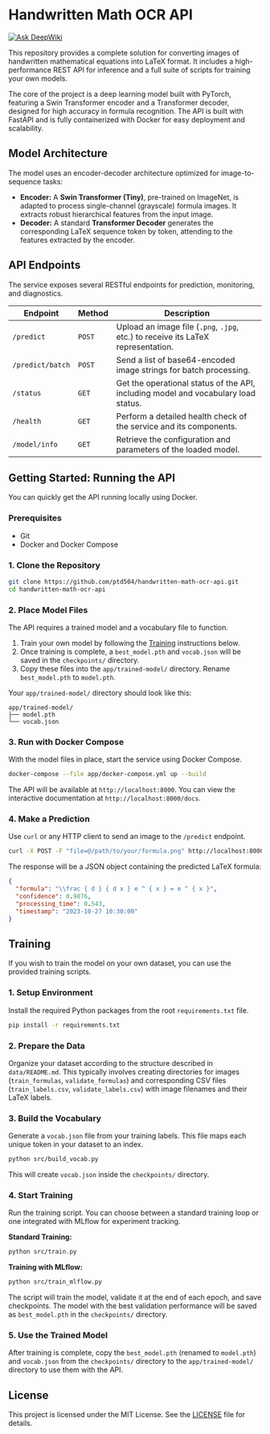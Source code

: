 # Handwritten Math OCR API
[![Ask DeepWiki](https://devin.ai/assets/askdeepwiki.png)](https://deepwiki.com/PTD504/handwritten-math-ocr-api)

This repository provides a complete solution for converting images of handwritten mathematical equations into LaTeX format. It includes a high-performance REST API for inference and a full suite of scripts for training your own models.

The core of the project is a deep learning model built with PyTorch, featuring a Swin Transformer encoder and a Transformer decoder, designed for high accuracy in formula recognition. The API is built with FastAPI and is fully containerized with Docker for easy deployment and scalability.

## Model Architecture

The model uses an encoder-decoder architecture optimized for image-to-sequence tasks:

*   **Encoder:** A **Swin Transformer (Tiny)**, pre-trained on ImageNet, is adapted to process single-channel (grayscale) formula images. It extracts robust hierarchical features from the input image.
*   **Decoder:** A standard **Transformer Decoder** generates the corresponding LaTeX sequence token by token, attending to the features extracted by the encoder.

## API Endpoints

The service exposes several RESTful endpoints for prediction, monitoring, and diagnostics.

| Endpoint           | Method | Description                                                                         |
|--------------------|--------|-------------------------------------------------------------------------------------|
| `/predict`         | `POST` | Upload an image file (`.png`, `.jpg`, etc.) to receive its LaTeX representation.    |
| `/predict/batch`   | `POST` | Send a list of base64-encoded image strings for batch processing.                   |
| `/status`          | `GET`  | Get the operational status of the API, including model and vocabulary load status.  |
| `/health`          | `GET`  | Perform a detailed health check of the service and its components.                  |
| `/model/info`      | `GET`  | Retrieve the configuration and parameters of the loaded model.                      |

## Getting Started: Running the API

You can quickly get the API running locally using Docker.

### Prerequisites

*   Git
*   Docker and Docker Compose

### 1. Clone the Repository

```bash
git clone https://github.com/ptd504/handwritten-math-ocr-api.git
cd handwritten-math-ocr-api
```

### 2. Place Model Files

The API requires a trained model and a vocabulary file to function.

1.  Train your own model by following the [Training](#training) instructions below.
2.  Once training is complete, a `best_model.pth` and `vocab.json` will be saved in the `checkpoints/` directory.
3.  Copy these files into the `app/trained-model/` directory. Rename `best_model.pth` to `model.pth`.

Your `app/trained-model/` directory should look like this:

```
app/trained-model/
├── model.pth
└── vocab.json
```

### 3. Run with Docker Compose

With the model files in place, start the service using Docker Compose.

```bash
docker-compose --file app/docker-compose.yml up --build
```

The API will be available at `http://localhost:8000`. You can view the interactive documentation at `http://localhost:8000/docs`.

### 4. Make a Prediction

Use `curl` or any HTTP client to send an image to the `/predict` endpoint.

```bash
curl -X POST -F "file=@/path/to/your/formula.png" http://localhost:8000/predict
```

The response will be a JSON object containing the predicted LaTeX formula:

```json
{
  "formula": "\\frac { d } { d x } e ^ { x } = e ^ { x }",
  "confidence": 0.9876,
  "processing_time": 0.543,
  "timestamp": "2023-10-27 10:30:00"
}
```

## Training

If you wish to train the model on your own dataset, you can use the provided training scripts.

### 1. Setup Environment

Install the required Python packages from the root `requirements.txt` file.

```bash
pip install -r requirements.txt
```

### 2. Prepare the Data

Organize your dataset according to the structure described in `data/README.md`. This typically involves creating directories for images (`train_formulas`, `validate_formulas`) and corresponding CSV files (`train_labels.csv`, `validate_labels.csv`) with image filenames and their LaTeX labels.

### 3. Build the Vocabulary

Generate a `vocab.json` file from your training labels. This file maps each unique token in your dataset to an index.

```bash
python src/build_vocab.py
```

This will create `vocab.json` inside the `checkpoints/` directory.

### 4. Start Training

Run the training script. You can choose between a standard training loop or one integrated with MLflow for experiment tracking.

**Standard Training:**

```bash
python src/train.py
```

**Training with MLflow:**

```bash
python src/train_mlflow.py
```

The script will train the model, validate it at the end of each epoch, and save checkpoints. The model with the best validation performance will be saved as `best_model.pth` in the `checkpoints/` directory.

### 5. Use the Trained Model

After training is complete, copy the `best_model.pth` (renamed to `model.pth`) and `vocab.json` from the `checkpoints/` directory to the `app/trained-model/` directory to use them with the API.

## License

This project is licensed under the MIT License. See the [LICENSE](LICENSE) file for details.
